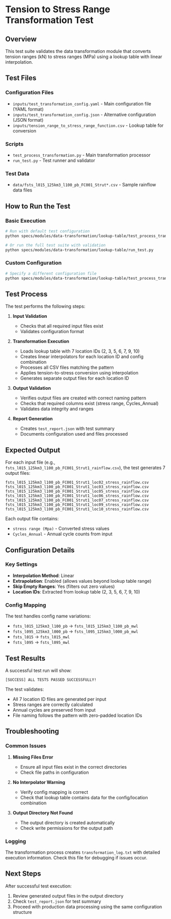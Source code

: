 # Tension to Stress Range Transformation Test

## Overview
This test suite validates the data transformation module that converts tension ranges (kN) to stress ranges (MPa) using a lookup table with linear interpolation.

## Test Files

### Configuration Files
- `inputs/test_transformation_config.yaml` - Main configuration file (YAML format)
- `inputs/test_transformation_config.json` - Alternative configuration (JSON format)
- `inputs/tension_range_to_stress_range_function.csv` - Lookup table for conversion

### Scripts
- `test_process_transformation.py` - Main transformation processor
- `run_test.py` - Test runner and validator

### Test Data
- `data/fsts_l015_125km3_l100_pb_FC001_Strut*.csv` - Sample rainflow data files

## How to Run the Test

### Basic Execution
```bash
# Run with default test configuration
python specs/modules/data-transformation/lookup-table/test_process_transformation.py

# Or run the full test suite with validation
python specs/modules/data-transformation/lookup-table/run_test.py
```

### Custom Configuration
```bash
# Specify a different configuration file
python specs/modules/data-transformation/lookup-table/test_process_transformation.py path/to/config.yaml
```

## Test Process

The test performs the following steps:

1. **Input Validation**
   - Checks that all required input files exist
   - Validates configuration format

2. **Transformation Execution**
   - Loads lookup table with 7 location IDs (2, 3, 5, 6, 7, 9, 10)
   - Creates linear interpolators for each location ID and config combination
   - Processes all CSV files matching the pattern
   - Applies tension-to-stress conversion using interpolation
   - Generates separate output files for each location ID

3. **Output Validation**
   - Verifies output files are created with correct naming pattern
   - Checks that required columns exist (stress range, Cycles_Annual)
   - Validates data integrity and ranges

4. **Report Generation**
   - Creates `test_report.json` with test summary
   - Documents configuration used and files processed

## Expected Output

For each input file (e.g., `fsts_l015_125km3_l100_pb_FC001_Strut1_rainflow.csv`), the test generates 7 output files:

```
fsts_l015_125km3_l100_pb_FC001_Strut1_loc02_stress_rainflow.csv
fsts_l015_125km3_l100_pb_FC001_Strut1_loc03_stress_rainflow.csv
fsts_l015_125km3_l100_pb_FC001_Strut1_loc05_stress_rainflow.csv
fsts_l015_125km3_l100_pb_FC001_Strut1_loc06_stress_rainflow.csv
fsts_l015_125km3_l100_pb_FC001_Strut1_loc07_stress_rainflow.csv
fsts_l015_125km3_l100_pb_FC001_Strut1_loc09_stress_rainflow.csv
fsts_l015_125km3_l100_pb_FC001_Strut1_loc10_stress_rainflow.csv
```

Each output file contains:
- `stress range (Mpa)` - Converted stress values
- `Cycles_Annual` - Annual cycle counts from input

## Configuration Details

### Key Settings
- **Interpolation Method**: Linear
- **Extrapolation**: Enabled (allows values beyond lookup table range)
- **Skip Empty Ranges**: Yes (filters out zero values)
- **Location IDs**: Extracted from lookup table (2, 3, 5, 6, 7, 9, 10)

### Config Mapping
The test handles config name variations:
- `fsts_l015_125km3_l100_pb` → `fsts_l015_125km3_l100_pb_mwl`
- `fsts_l095_125km3_l000_pb` → `fsts_l095_125km3_l000_pb_mwl`
- `fsts_l015` → `fsts_l015_mwl`
- `fsts_l095` → `fsts_l095_mwl`

## Test Results

A successful test run will show:
```
[SUCCESS] ALL TESTS PASSED SUCCESSFULLY!
```

The test validates:
- All 7 location ID files are generated per input
- Stress ranges are correctly calculated
- Annual cycles are preserved from input
- File naming follows the pattern with zero-padded location IDs

## Troubleshooting

### Common Issues

1. **Missing Files Error**
   - Ensure all input files exist in the correct directories
   - Check file paths in configuration

2. **No Interpolator Warning**
   - Verify config mapping is correct
   - Check that lookup table contains data for the config/location combination

3. **Output Directory Not Found**
   - The output directory is created automatically
   - Check write permissions for the output path

### Logging
The transformation process creates `transformation_log.txt` with detailed execution information. Check this file for debugging if issues occur.

## Next Steps

After successful test execution:
1. Review generated output files in the output directory
2. Check `test_report.json` for test summary
3. Proceed with production data processing using the same configuration structure